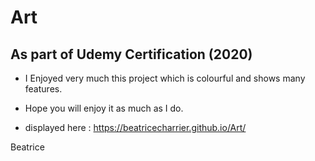 # Art 

## As part of Udemy Certification (2020)

- I Enjoyed very much this project which is colourful and shows many features.
- Hope you will enjoy it as much as I do.


- displayed here : https://beatricecharrier.github.io/Art/

Beatrice
